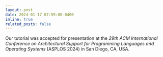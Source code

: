 ```yaml
---
layout: post
date: 2024-01-17 07:59:00-0400
inline: true
related_posts: false
---
```


Our tutorial was accepted for presentation at the _29th ACM International Conference on Architectural Support for Programming Languages and Operating Systems_ (ASPLOS 2024) in San Diego, CA, USA.
